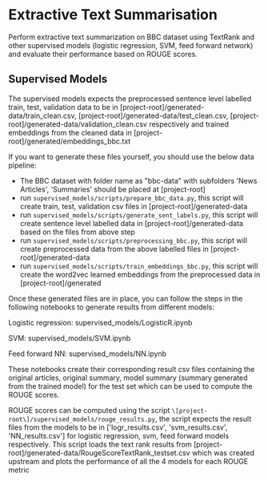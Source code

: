 # Extractive Text Summarisation

Perform extractive text summarization on BBC dataset using TextRank and other supervised models (logistic regression, SVM, feed forward network) and evaluate their performance based on ROUGE scores.

Supervised Models
-----------------

The supervised models expects the preprocessed sentence level labelled train, test, validation data to be in \[project-root\]/generated-data/train_clean.csv, \[project-root\]/generated-data/test_clean.csv, \[project-root\]/generated-data/validation_clean.csv respectively and trained embeddings from the cleaned data in \[project-root\]/generated/embeddings_bbc.txt

If you want to generate these files yourself, you should use the below data pipeline:

- The BBC dataset with folder name as "bbc-data" with subfolders 'News Articles', 'Summaries' should be placed at \[project-root\]
- run `supervised_models/scripts/prepare_bbc_data.py`, this script will create train, test, validation csv files in \[project-root\]/generated-data
- run `supervised_models/scripts/generate_sent_labels.py`, this script will create sentence level labelled data in \[project-root\]/generated-data based on the files from above step
- run `supervised_models/scripts/preprocessing_bbc.py`, this script will create preprocessed data from the above labelled files in \[project-root\]/generated-data
- run `supervised_models/scripts/train_embeddings_bbc.py`, this script will create the word2vec learned embeddings from the preprocessed data in \[project-root\]/generated

Once these generated files are in place, you can follow the steps in the following notebooks to generate results from different models:

Logistic regression: supervised_models/LogisticR.ipynb

SVM: supervised_models/SVM.ipynb

Feed forward NN: supervised_models/NN.ipynb

These notebooks create their corresponding result csv files containing the original articles, original summary, model summary (summary generated from the trained model) for the test set which can be used to compute the ROUGE scores.

ROUGE scores can be computed using the script `\[project-root\]/supervised_models/rouge_results.py`, the script expects the result files from the models to be in \['logr_results.csv', 'svm_results.csv', 'NN_results.csv'\] for logistic regression, svm, feed forward models respectively. This script loads the text rank results from 
\[project-root\]/generated-data/RougeScoreTextRank_testset.csv which was created upstream and plots
the performance of all the 4 models for each ROUGE metric
